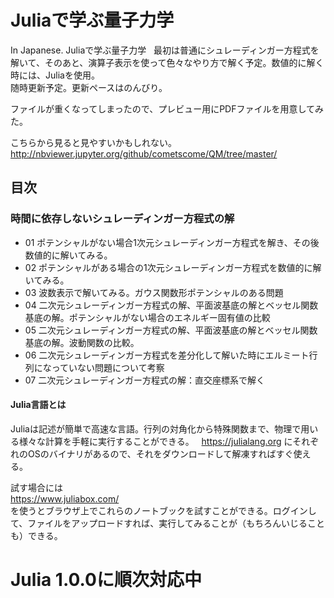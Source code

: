 # Juliaで学ぶ量子力学  
In Japanese. Juliaで学ぶ量子力学  
最初は普通にシュレーディンガー方程式を解いて、そのあと、演算子表示を使って色々なやり方で解く予定。数値的に解く時には、Juliaを使用。  
随時更新予定。更新ペースはのんびり。

ファイルが重くなってしまったので、プレビュー用にPDFファイルを用意してみた。

こちらから見ると見やすいかもしれない。
http://nbviewer.jupyter.org/github/cometscome/QM/tree/master/

## 目次
### 時間に依存しないシュレーディンガー方程式の解
- 01 ポテンシャルがない場合1次元シュレーディンガー方程式を解き、その後数値的に解いてみる。
- 02 ポテンシャルがある場合の1次元シュレーディンガー方程式を数値的に解いてみる。
- 03 波数表示で解いてみる。ガウス関数形ポテンシャルのある問題
- 04 二次元シュレーディンガー方程式の解、平面波基底の解とベッセル関数基底の解。ポテンシャルがない場合のエネルギー固有値の比較
- 05 二次元シュレーディンガー方程式の解、平面波基底の解とベッセル関数基底の解。波動関数の比較。
- 06 二次元シュレーディンガー方程式を差分化して解いた時にエルミート行列になっていない問題について考察
- 07 二次元シュレーディンガー方程式の解：直交座標系で解く

#### Julia言語とは
Juliaは記述が簡単で高速な言語。行列の対角化から特殊関数まで、物理で用いる様々な計算を手軽に実行することができる。  
https://julialang.org
にそれぞれのOSのバイナリがあるので、それをダウンロードして解凍すればすぐ使える。

試す場合には  
https://www.juliabox.com/  
を使うとブラウザ上でこれらのノートブックを試すことができる。ログインして、ファイルをアップロードすれば、実行してみることが（もちろんいじることも）できる。

# Julia 1.0.0に順次対応中

